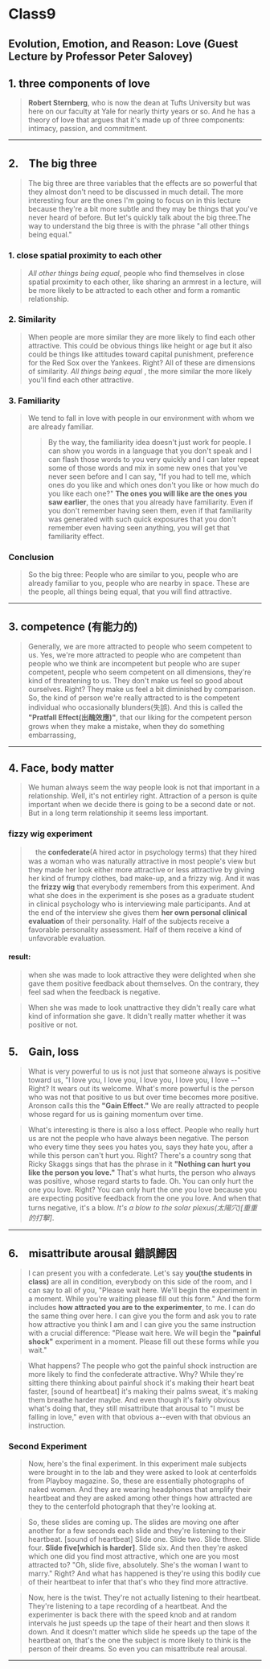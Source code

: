 Class9
=

## **Evolution, Emotion, and Reason: Love (Guest Lecture by Professor Peter Salovey)**

## 1. three components of love
>**Robert Sternberg**, who is now the dean at Tufts University but was here on our faculty at Yale for nearly thirty years or so. And he has a theory of love that argues that it's made up of three components: intimacy, passion, and commitment.
---
## 2.　The big three
>The big three are three variables that the effects are so powerful that they almost don't need to be discussed in much detail. The more interesting four are the ones I'm going to focus on in this lecture because they're a bit more subtle and they may be things that you've never heard of before. But let's quickly talk about the big three.The way to understand the big three is with the phrase "all other things being equal."

### 1. close spatial proximity to each other
>_All other things being equal_, people who find themselves in close spatial proximity to each other, like sharing an armrest in a lecture, will be more likely to be attracted to each other and form a romantic relationship. 

### 2. Similarity
>When people are more similar they are more likely to find each other attractive. This could be obvious things like height or age but it also could be things like attitudes toward capital punishment, preference for the Red Sox over the Yankees. Right? All of these are dimensions of similarity. _All things being equal_ , the more similar the more likely you'll find each other attractive. 

### 3. Familiarity
>We tend to fall in love with people in our environment with whom we are already familiar. 
>> By the way, the familiarity idea doesn't just work for people. I can show you words in a language that you don't speak and I can flash those words to you very quickly and I can later repeat some of those words and mix in some new ones that you've never seen before and I can say, "If you had to tell me, which ones do you like and which ones don't you like or how much do you like each one?" **The ones you will like are the ones you saw earlier**, the ones that you already have familiarity. Even if you don't remember having seen them, even if that familiarity was generated with such quick exposures that you don't remember even having seen anything, you will get that familiarity effect. 
### Conclusion
>So the big three: People who are similar to you, people who are already familiar to you, people who are nearby in space. These are the people, all things being equal, that you will find attractive. 

---

## 3. competence (有能力的)
> Generally, we are more attracted to people who seem competent to us. Yes, we're more attracted to people who are competent than people who we think are incompetent but people who are super competent, people who seem competent on all dimensions, they're kind of threatening to us. They don't make us feel so good about ourselves. Right? They make us feel a bit diminished by comparison. So, the kind of person we're really attracted to is the competent individual who occasionally blunders(失誤). And this is called the **"Pratfall Effect(出醜效應)"**, that our liking for the competent person grows when they make a mistake, when they do something embarrassing, 
---
## 4. Face, body matter
>We human always seem the way people look is not that important in a relationship. Well, it's not entirley right. Attraction of a person is quite important when we decide there is going to be a second date or not. But in a long term relationship it seems less important.

### fizzy wig experiment
>　the **confederate**(A hired actor in psychology terms) that they hired was a woman who was naturally attractive in most people's view but they made her look either more attractive or less attractive by giving her kind of frumpy clothes, bad make-up, and a frizzy wig. And it was the **frizzy wig** that everybody remembers from this experiment. And what she does in the experiment is she poses as a graduate student in clinical psychology who is interviewing male participants. And at the end of the interview she gives them **her own personal clinical evaluation** of their personality. Half of the subjects receive a favorable personality assessment. Half of them receive a kind of unfavorable evaluation.

#### result:
>when she was made to look attractive they were delighted when she gave them positive feedback about themselves. On the contrary, they feel sad when the feedback is negative.

>When she was made to look unattractive they didn't really care what kind of information she gave. It didn't really matter whether it was positive or not.

## 5.　Gain, loss
>What is very powerful to us is not just that someone always is positive toward us, "I love you, I love you, I love you, I love you, I love --" Right? It wears out its welcome. What's more powerful is the person who was not that positive to us but over time becomes more positive. Aronson calls this the **"Gain Effect."** We are really attracted to people whose regard for us is gaining momentum over time. 

>What's interesting is there is also a loss effect. People who really hurt us are not the people who have always been negative. The person who every time they sees you hates you, says they hate you, after a while this person can't hurt you. Right? There's a country song that Ricky Skaggs sings that has the phrase in it **"Nothing can hurt you like the person you love."** That's what hurts, the person who always was positive, whose regard starts to fade. Oh. You can only hurt the one you love. Right? You can only hurt the one you love because you are expecting positive feedback from the one you love. And when that turns negative, it's a blow. _It's a blow to the solar plexus(太陽穴)[重重的打擊]_. 
---
## 6.　misattribute arousal 錯誤歸因
>I can present you with a confederate. Let's say **you(the students in class)** are all in condition, everybody on this side of the room, and I can say to all of you, "Please wait here. We'll begin the experiment in a moment. While you're waiting please fill out this form." And the form includes **how attracted you are to the experimenter**, to me. I can do the same thing over here. I can give you the form and ask you to rate how attractive you think I am and I can give you the same instruction with a crucial difference: "Please wait here. We will begin the **"painful shock"** experiment in a moment. Please fill out these forms while you wait."

>What happens? The people who got the painful shock instruction are more likely to find the confederate attractive. Why? While they're sitting there thinking about painful shock it's making their heart beat faster, [sound of heartbeat] it's making their palms sweat, it's making them breathe harder maybe. And even though it's fairly obvious what's doing that, they still misattribute that arousal to "I must be falling in love," even with that obvious a--even with that obvious an instruction.

### Second Experiment
>Now, here's the final experiment.  In this experiment male subjects were brought in to the lab and they were asked to look at centerfolds from Playboy magazine. So, these are essentially photographs of naked women. And they are wearing headphones that amplify their heartbeat and they are asked among other things how attracted are they to the centerfold photograph that they're looking at.

>So, these slides are coming up. The slides are moving one after another for a few seconds each slide and they're listening to their heartbeat. [sound of heartbeat] Slide one. Slide two. Slide three. Slide four. **Slide five[which is harder]**. Slide six. And then they're asked which one did you find most attractive, which one are you most attracted to? "Oh, slide five, absolutely. She's the woman I want to marry." Right? And what has happened is they're using this bodily cue of their heartbeat to infer that that's who they find more attractive.

>Now, here is the twist. They're not actually listening to their heartbeat. They're listening to a tape recording of a heartbeat. And the experimenter is back there with the speed knob and at random intervals he just speeds up the tape of their heart and then slows it down. And it doesn't matter which slide he speeds up the tape of the heartbeat on, that's the one the subject is more likely to think is the person of their dreams. So even you can misattribute real arousal.
---